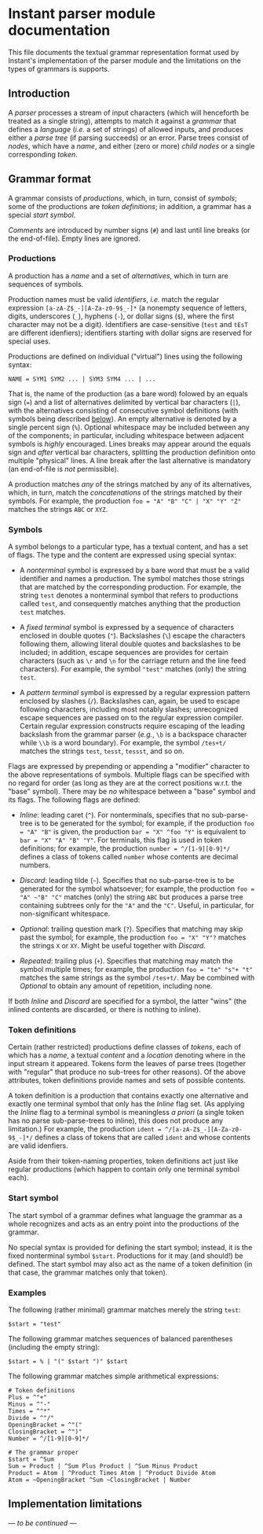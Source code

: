 # Instant parser module documentation

This file documents the textual grammar representation format used by
Instant's implementation of the parser module and the limitations on the
types of grammars is supports.

## Introduction

A *parser* processes a stream of input characters (which will henceforth be
treated as a single string), attempts to match it against a *grammar* that
defines a *language* (_i.e._ a set of strings) of allowed inputs, and produces
either a *parse tree* (if parsing succeeds) or an error. Parse trees consist
of *nodes*, which have a *name*, and either (zero or more) *child nodes* or a
single corresponding *token*.

## Grammar format

A grammar consists of *productions*, which, in turn, consist of *symbols*;
some of the productions are *token definitions*; in addition, a grammar has a
special *start symbol*.

*Comments* are introduced by number signs (`#`) and last until line breaks (or
the end-of-file). Empty lines are ignored.

### Productions

A production has a *name* and a set of *alternatives*, which in turn are
sequences of symbols.

Production names must be valid *identifiers*, _i.e._ match the regular
expression `[a-zA-Z$_-][A-Za-z0-9$_-]*` (a nonempty sequence of letters,
digits, underscores (`_`), hyphens (`-`), or dollar signs (`$`), where the
first character may not be a digit). Identifiers are case-sensitive (`test`
and `tEsT` are different idenfiers); identifiers starting with dollar signs
are reserved for special uses.

Productions are defined on individual ("virtual") lines using the following
syntax:

    NAME = SYM1 SYM2 ... | SYM3 SYM4 ... | ...

That is, the name of the production (as a bare word) folowed by an equals sign
(`=`) and a list of alternatives delimited by vertical bar characters (`|`),
with the alternatives consisting of consecutive symbol definitions (with
symbols being described [below](#symbols)). An empty alternative is denoted by
a single percent sign (`%`). Optional whitespace may be included between any
of the components; in particular, including whitespace between adjacent
symbols is *highly* encouraged. Lines breaks may appear around the equals sign
and *after* vertical bar characters, splitting the production definition onto
multiple "physical" lines. A line break after the last alternative is
mandatory (an end-of-file is *not* permissible).

A production matches *any* of the strings matched by any of its alternatives,
which, in turn, match the *concatenations* of the strings matched by their
symbols. For example, the production `foo = "A" "B" "C" | "X" "Y" "Z"` matches
the strings `ABC` or `XYZ`.

### Symbols

A symbol belongs to a particular type, has a textual content, and has a set of
flags. The type and the content are expressed using special syntax:

- A *nonterminal* symbol is expressed by a bare word that must be a valid
  identifier and names a production. The symbol matches those strings that are
  matched by the corresponding production. For example, the string `test`
  denotes a nonterminal symbol that refers to productions called `test`, and
  consequently matches anything that the production `test` matches.

- A *fixed terminal* symbol is expressed by a sequence of characters enclosed
  in double quotes (`"`). Backslashes (`\`) escape the characters following
  them, allowing literal double quotes and backslashes to be included; in
  addition, escape sequences are provides for certain characters (such as `\r`
  and `\n` for the carriage return and the line feed characters). For example,
  the symbol `"test"` matches (only) the string `test`.

- A *pattern terminal* symbol is expressed by a regular expression pattern
  enclosed by slashes (`/`). Backslashes can, again, be used to escape
  following characters, including most notably slashes; unrecognized escape
  sequences are passed on to the regular expression compiler. Certain regular
  expression constructs require escaping of the leading backslash from the
  grammar parser (_e.g._, `\b` is a backspace character while `\\b` is a word
  boundary). For example, the symbol `/tes+t/` matches the strings `test`,
  `tesst`, `tessst`, and so on.

Flags are expressed by prepending or appending a "modifier" character to the
above representations of symbols. Multiple flags can be specified with no
regard for order (as long as they are at the correct positions w.r.t. the
"base" symbol). There may be *no* whitespace between a "base" symbol and its
flags. The following flags are defined:

- *Inline*: leading caret (`^`). For nonterminals, specifies that no
  sub-parse-tree is to be generated for the symbol; for example, if the
  production `foo = "A" "B"` is given, the production `bar = "X" ^foo "Y"`
  is equivalent to `bar = "X" "A" "B" "Y"`. For terminals, this flag is used
  in token definitions; for example, the production `number = ^/[1-9][0-9]*/`
  defines a class of tokens called `number` whose contents are decimal
  numbers.

- *Discard*: leading tilde (`~`). Specifies that no sub-parse-tree is to be
  generated for the symbol whatsoever; for example, the production
  `foo = "A" ~"B" "C"` matches (only) the string `ABC` but produces a parse
  tree containing subtrees only for the `"A"` and the `"C"`. Useful, in
  particular, for non-significant whitespace.

- *Optional*: trailing question mark (`?`). Specifies that matching may skip
  past the symbol; for example, the production `foo = "X" "Y"?` matches the
  strings `X` or `XY`. Might be useful together with *Discard*.

- *Repeated*: trailing plus (`+`). Specifies that matching may match the
  symbol multiple times; for example, the production `foo = "te" "s"+ "t"`
  matches the same strings as the symbol `/tes+t/`. May be combined with
  *Optional* to obtain any amount of repetition, including none.

If both *Inline* and *Discard* are specified for a symbol, the latter "wins"
(the inlined contents are discarded, or there is nothing to inline).

### Token definitions

Certain (rather restricted) productions define classes of *tokens*, each of
which has a *name*, a textual *content* and a *location* denoting where in the
input stream it appeared. Tokens form the leaves of parse trees (together with
"regular" that produce no sub-trees for other reasons). Of the above
attributes, token definitions provide names and sets of possible contents.

A token definition is a production that contains exactly one alternative and
exactly one terminal symbol that only has the *Inline* flag set. (As applying
the *Inline* flag to a terminal symbol is meaningless _a priori_ (a single
token has no parse sub-parse-trees to inline), this does not produce any
limitation.) For example, the production
`ident = ^/[a-zA-Z$_-][A-Za-z0-9$_-]*/` defines a class of tokens that are
called `ident` and whose contents are valid idenfiers.

Aside from their token-naming properties, token definitions act just like
regular productions (which happen to contain only one terminal symbol each).

### Start symbol

The start symbol of a grammar defines what language the grammar as a whole
recognizes and acts as an entry point into the productions of the grammar.

No special syntax is provided for defining the start symbol; instead, it is
the fixed nonterminal symbol `$start`. Productions for it may (and should!) be
defined. The start symbol may also act as the name of a token definition (in
that case, the grammar matches only that token).

### Examples

The following (rather minimal) grammar matches merely the string `test`:

    $start = "test"

The following grammar matches sequences of balanced parentheses (including the
empty string):

    $start = % | "(" $start ")" $start

The following grammar matches simple arithmetical expressions:

    # Token definitions
    Plus = ^"+"
    Minus = ^"-"
    Times = ^"*"
    Divide = ^"/"
    OpeningBracket = ^"("
    ClosingBracket = ^")"
    Number = ^/[1-9][0-9]*/

    # The grammar proper
    $start = ^Sum
    Sum = Product | ^Sum Plus Product | ^Sum Minus Product
    Product = Atom | ^Product Times Atom | ^Product Divide Atom
    Atom = ~OpeningBracket ^Sum ~ClosingBracket | Number

## Implementation limitations

— *to be continued* —
